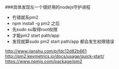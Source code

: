 ###具体发现左一个很好用的nodejs守护进程
- 冇错就系pm2
- npm install -g pm2 之后
- 先sudo su取得root权限
- 才能pm2 start path/app
- 发现就算sudo pm2 start path/app 都会发生权限错误

<http://www.jianshu.com/p/fdc12d82b661>
<http://pm2.keymetrics.io/docs/usage/quick-start/>
<https://www.npmjs.com/package/pm2>
